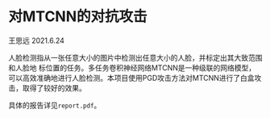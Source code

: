 # 对MTCNN的对抗攻击

王思远 2021.6.24



人脸检测指从一张任意大小的图片中检测出任意大小的人脸，并标定出其大致范围和人脸地
标位置的任务。多任务卷积神经网络MTCNN是一种级联的网络模型，可以高效准确地进行人脸检测。本项目使用PGD攻击方法对MTCNN进行了白盒攻击，取得了较好的效果。

具体的报告详见`report.pdf`。

